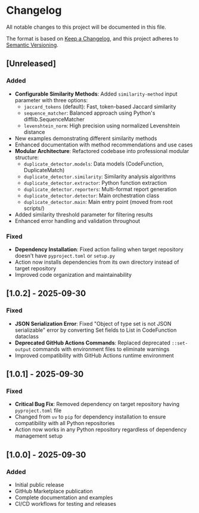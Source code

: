 # Changelog

All notable changes to this project will be documented in this file.

The format is based on [Keep a Changelog](https://keepachangelog.com/en/1.0.0/),
and this project adheres to [Semantic Versioning](https://semver.org/spec/v2.0.0.html).

## [Unreleased]

### Added
- **Configurable Similarity Methods**: Added `similarity-method` input parameter with three options:
  - `jaccard_tokens` (default): Fast, token-based Jaccard similarity
  - `sequence_matcher`: Balanced approach using Python's difflib.SequenceMatcher
  - `levenshtein_norm`: High precision using normalized Levenshtein distance
- New examples demonstrating different similarity methods
- Enhanced documentation with method recommendations and use cases
- **Modular Architecture**: Refactored codebase into professional modular structure:
  - `duplicate_detector.models`: Data models (CodeFunction, DuplicateMatch)
  - `duplicate_detector.similarity`: Similarity analysis algorithms
  - `duplicate_detector.extractor`: Python function extraction
  - `duplicate_detector.reporters`: Multi-format report generation
  - `duplicate_detector.detector`: Main orchestration class
  - `duplicate_detector.main`: Main entry point (moved from root scripts/)
- Added similarity threshold parameter for filtering results
- Enhanced error handling and validation throughout

### Fixed
- **Dependency Installation**: Fixed action failing when target repository doesn't have `pyproject.toml` or `setup.py`
- Action now installs dependencies from its own directory instead of target repository
- Improved code organization and maintainability

## [1.0.2] - 2025-09-30

### Fixed
- **JSON Serialization Error**: Fixed "Object of type set is not JSON serializable" error by converting Set fields to List in CodeFunction dataclass
- **Deprecated GitHub Actions Commands**: Replaced deprecated `::set-output` commands with environment files to eliminate warnings
- Improved compatibility with GitHub Actions runtime environment

## [1.0.1] - 2025-09-30

### Fixed
- **Critical Bug Fix**: Removed dependency on target repository having `pyproject.toml` file
- Changed from `uv` to `pip` for dependency installation to ensure compatibility with all Python repositories
- Action now works in any Python repository regardless of dependency management setup

## [1.0.0] - 2025-09-30

### Added
- Initial public release
- GitHub Marketplace publication
- Complete documentation and examples
- CI/CD workflows for testing and releases

